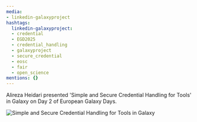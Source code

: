 ```yaml
---
media:
- linkedin-galaxyproject
hashtags:
  linkedin-galaxyproject:
  - credential
  - EGD2025
  - credential_handling
  - galaxyproject
  - secure_credential
  - eosc
  - fair
  - open_science
mentions: {}
---
```


Alireza Heidari presented 'Simple and Secure Credential Handling for Tools' in Galaxy on Day 2 of European Galaxy Days.

![Simple and Secure Credential Handling for Tools in Galaxy](https://github.com/user-attachments/assets/8d71f9ce-940f-4051-b3c8-1dc9e3bf261c)
